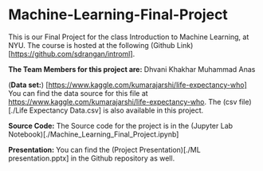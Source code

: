 # Machine-Learning-Final-Project

This is our Final Project for the class Introduction to Machine Learning, at NYU. The course is hosted at the following (Github Link) [https://github.com/sdrangan/introml].

**The Team Members for this project are:**
Dhvani Khakhar
Muhammad Anas

(**Data set:**) [https://www.kaggle.com/kumarajarshi/life-expectancy-who]
You can find the data source for this file at https://www.kaggle.com/kumarajarshi/life-expectancy-who. The (csv file)[./Life Expectancy Data.csv] is also available in this project.

**Source Code:**
The Source code for the project is in the (Jupyter Lab Notebook)[./Machine_Learning_Final_Project.ipynb]

**Presentation:**
You can find the (Project Presentation)[./ML presentation.pptx] in the Github repository as well.
